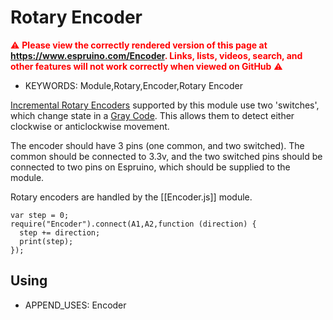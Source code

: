 <!--- Copyright (c) 2013 Gordon Williams, Pur3 Ltd. See the file LICENSE for copying permission. -->
Rotary Encoder
=============

<span style="color:red">:warning: **Please view the correctly rendered version of this page at https://www.espruino.com/Encoder. Links, lists, videos, search, and other features will not work correctly when viewed on GitHub** :warning:</span>

* KEYWORDS: Module,Rotary,Encoder,Rotary Encoder

[Incremental Rotary Encoders](http://en.wikipedia.org/wiki/Rotary_encoder#Incremental_rotary_encoder) supported by this module use two 'switches', which change state in a [Gray Code](http://en.wikipedia.org/wiki/Gray_code). This allows them to detect either clockwise or anticlockwise movement.

The encoder should have 3 pins (one common, and two switched). The common should be connected to 3.3v, and the two switched pins should be connected to two pins on Espruino, which should be supplied to the module.

Rotary encoders are handled by the [[Encoder.js]] module. 

```
var step = 0;
require("Encoder").connect(A1,A2,function (direction) {
  step += direction;
  print(step);
});
```

Using 
-----

* APPEND_USES: Encoder
